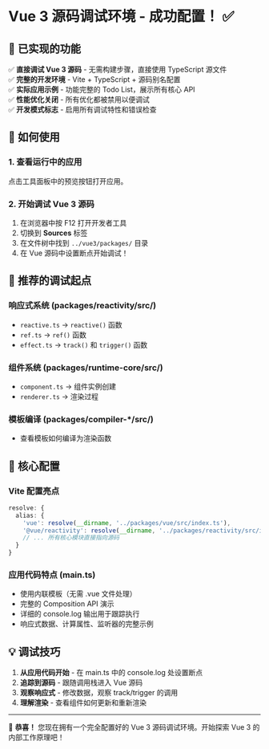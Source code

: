 # Vue 3 源码调试环境 - 成功配置！ ✅

## 🎯 已实现的功能

✅ **直接调试 Vue 3 源码** - 无需构建步骤，直接使用 TypeScript 源文件  
✅ **完整的开发环境** - Vite + TypeScript + 源码别名配置  
✅ **实际应用示例** - 功能完整的 Todo List，展示所有核心 API  
✅ **性能优化关闭** - 所有优化都被禁用以便调试  
✅ **开发模式标志** - 启用所有调试特性和错误检查

## 🚀 如何使用

### 1. 查看运行中的应用

点击工具面板中的预览按钮打开应用。

### 2. 开始调试 Vue 3 源码

1. 在浏览器中按 F12 打开开发者工具
2. 切换到 **Sources** 标签
3. 在文件树中找到 `../vue3/packages/` 目录
4. 在 Vue 源码中设置断点开始调试！

## 🎯 推荐的调试起点

### 响应式系统 (packages/reactivity/src/)

- `reactive.ts` → `reactive()` 函数
- `ref.ts` → `ref()` 函数
- `effect.ts` → `track()` 和 `trigger()` 函数

### 组件系统 (packages/runtime-core/src/)

- `component.ts` → 组件实例创建
- `renderer.ts` → 渲染过程

### 模板编译 (packages/compiler-\*/src/)

- 查看模板如何编译为渲染函数

## 🔧 核心配置

### Vite 配置亮点

```typescript
resolve: {
  alias: {
    'vue': resolve(__dirname, '../packages/vue/src/index.ts'),
    '@vue/reactivity': resolve(__dirname, '../packages/reactivity/src/index.ts'),
    // ... 所有核心模块直接指向源码
  }
}
```

### 应用代码特点 (main.ts)

- 使用内联模板（无需 .vue 文件处理）
- 完整的 Composition API 演示
- 详细的 console.log 输出用于跟踪执行
- 响应式数据、计算属性、监听器的完整示例

## 💡 调试技巧

1. **从应用代码开始** - 在 main.ts 中的 console.log 处设置断点
2. **追踪到源码** - 跟随调用栈进入 Vue 源码
3. **观察响应式** - 修改数据，观察 track/trigger 的调用
4. **理解渲染** - 查看组件如何更新和重新渲染

---

🎉 **恭喜！** 您现在拥有一个完全配置好的 Vue 3 源码调试环境。开始探索 Vue 3 的内部工作原理吧！
